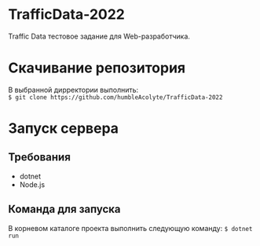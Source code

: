 # TrafficData-2022

Traffic Data тестовое задание для Web-разработчика.

# Скачивание репозитория

В выбранной дирректории выполнить:  
`$ git clone https://github.com/humbleAcolyte/TrafficData-2022`

# Запуск сервера

## Требования

- dotnet
- Node.js

## Команда для запуска

В корневом каталоге проекта выполнить следующую команду:
`$ dotnet run`

